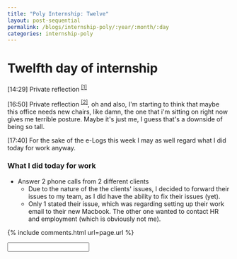 ```yaml
---
title: "Poly Internship: Twelve"
layout: post-sequential
permalink: /blogs/internship-poly/:year/:month/:day
categories: internship-poly
---
```

# Twelfth day of internship


<span class="timestamp">[14:29]</span> Private reflection <sup><a href="#1">[1]</a></sup>

<span class="timestamp">[16:50]</span> Private reflection <sup><a href="#2">[2]</a></sup>, oh and also, I'm starting to think that maybe this office needs new chairs, like damn, the one that i'm sitting on right now gives me terrible posture. Maybe it's just me, I guess that's a downside of being so tall.

<span class="timestamp">[17:40]</span> For the sake of the e-Logs this week I may as well regard what I did today for work anyway.

### What I did today for work
* Answer 2 phone calls from 2 different clients 
    * Due to the nature of the the clients' issues, I decided to forward their issues to my team, as I did have the ability to fix their issues (yet).
    * Only 1 stated their issue, which was regarding setting up their work email to their new Macbook. The other one wanted to contact HR and employment (which is obviously not me).

{% include comments.html url=page.url %}

<input id="password-input" type="password" class="text-secret" onkeyup="unlock()">

<span class="disable-selection" id="truth" style="display:none;"><sup id="1">[1]</sup> I was utterly upset. Seeing my GPA. Results came out today at the brink of dawn. As I saw it, it was the first time it came below 3. I actually saw it in the morning, but something about seeing it put me in shock until after lunch today.<br><br>3.05 to 2.86. A downward wave<br><br>I felt lost, I felt like a failure. There was no one for me to blame. I found it hard to comprehend. I could not believe it. I really don't know why. <br><br>i don't get it. i don't understand. i don't know why. _&lt;this line was repeated about <a href="/static/images/62725.jpg" target="_blank">62,725 times</a>, removed because jekyll took 41min to build this website when i added this set of repetition in &gt;_<br><br><sup id="2">[2]</sup> Journalling really helps, like oh my goodness. Before accounting to some close friends and my harvest group leader, i found that I should be real with myself. If a problem is in your face, do not run away and hide. My **GPA isn't everything**, one of my close friends mentioned. They're right. I think today was God's test of whether I would run & hide in despair, or be real & transparent and continue to worship and praise Him. To be frank, when I saw my GPA for the first time, my spirit in me already left the post-it note in my mind's controls to choose the latter. Today, I made a resolve to continue to glorify His Name over my own selfishness.<br><br>Chances are, if you happen to be the 2023 March Intern, today would be when you check out your results. Can I invite you to seek God, no matter how good or bad your results came to be?</span>


